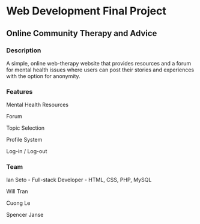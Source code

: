 # Web Development Final Project

## Online Community Therapy and Advice

### Description

A simple, online web-therapy website that provides resources and a forum for mental health issues where users can post their stories and experiences with the option for anonymity.

### Features

Mental Health Resources

Forum

Topic Selection

Profile System

Log-in / Log-out

### Team

Ian Seto - Full-stack Developer - HTML, CSS, PHP, MySQL

Will Tran

Cuong Le

Spencer Janse
